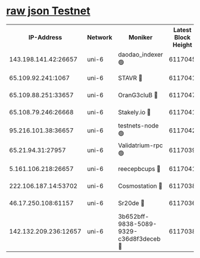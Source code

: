 [raw json Testnet](https://rpc-check.junot.stavr.tech/junot/rpc-junot-result.json)
=


<table><tr><th>IP-Address</th><th>Network</th><th>Moniker</th><th>Latest Block Height</th><th>Earliest Block Height</th><th>Catching Up</th><th>Tx Index</th><th>Voting Power</th><th>Scan Time</th></tr><tr><td>143.198.141.42:26657</td><td>uni-6</td><td>daodao_indexer 🟢</td><td>6117045</td><td>1</td><td>False</td><td>off</td><td>0</td><td>2023-12-16T08:52:37.244510905UTC</td></tr><tr><td>65.109.92.241:1067</td><td>uni-6</td><td>STAVR 🔴</td><td>6117041</td><td>1138541</td><td>False</td><td>on</td><td>6047</td><td>2023-12-16T08:52:24.580915153UTC</td></tr><tr><td>65.109.88.251:33657</td><td>uni-6</td><td>OranG3cluB 🔴</td><td>6117047</td><td>1138541</td><td>False</td><td>on</td><td>11</td><td>2023-12-16T08:52:41.829518594UTC</td></tr><tr><td>65.108.79.246:26668</td><td>uni-6</td><td>Stakely.io 🔴</td><td>6117041</td><td>1570872</td><td>False</td><td>on</td><td>1261202</td><td>2023-12-16T08:52:25.610627140UTC</td></tr><tr><td>95.216.101.38:36657</td><td>uni-6</td><td>testnets-node 🟢</td><td>6117042</td><td>1615130</td><td>False</td><td>on</td><td>0</td><td>2023-12-16T08:52:28.068149125UTC</td></tr><tr><td>65.21.94.31:27957</td><td>uni-6</td><td>Validatrium-rpc 🟢</td><td>6117039</td><td>2943363</td><td>False</td><td>on</td><td>0</td><td>2023-12-16T08:52:20.110883372UTC</td></tr><tr><td>5.161.106.218:26657</td><td>uni-6</td><td>reecepbcups 🔴</td><td>6117041</td><td>4468422</td><td>False</td><td>on</td><td>105015</td><td>2023-12-16T08:52:25.274150526UTC</td></tr><tr><td>222.106.187.14:53702</td><td>uni-6</td><td>Cosmostation 🔴</td><td>6117038</td><td>5344501</td><td>False</td><td>on</td><td>110003</td><td>2023-12-16T08:52:17.716759468UTC</td></tr><tr><td>46.17.250.108:61157</td><td>uni-6</td><td>Sr20de 🔴</td><td>6117036</td><td>5727371</td><td>False</td><td>on</td><td>28</td><td>2023-12-16T08:52:11.976315483UTC</td></tr><tr><td>142.132.209.236:12657</td><td>uni-6</td><td>3b652bff-9838-5089-9329-c36d8f3deceb 🔴</td><td>6117038</td><td>6111280</td><td>False</td><td>on</td><td>157563</td><td>2023-12-16T08:52:16.372946660UTC</td></tr></table>